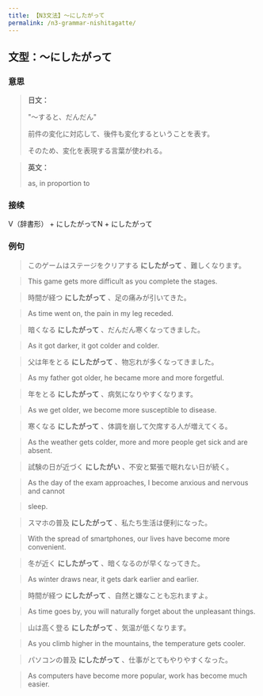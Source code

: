 ```yaml
---
title: 【N3文法】〜にしたがって
permalink: /n3-grammar-nishitagatte/
---
```


## 文型：〜にしたがって

### 意思

> **日文：**
> 
> "〜すると、だんだん"
> 
> 前件の変化に対応して、後件も変化するということを表す。
> 
> そのため、変化を表現する言葉が使われる。


> **英文：**
> 
> as, in proportion to


### 接续

V（辞書形） + にしたがってN + にしたがって

### 例句

> このゲームはステージをクリアする **にしたがって** 、難しくなります。

> This game gets more difficult as you complete the stages.

> 時間が経つ **にしたがって** 、足の痛みが引いてきた。

> As time went on, the pain in my leg receded.

> 暗くなる **にしたがって** 、だんだん寒くなってきました。

> As it got darker, it got colder and colder.

> 父は年をとる **にしたがって** 、物忘れが多くなってきました。

> As my father got older, he became more and more forgetful.

> 年をとる **にしたがって** 、病気になりやすくなります。

> As we get older, we become more susceptible to disease.

> 寒くなる **にしたがって** 、体調を崩して欠席する人が増えてくる。

> As the weather gets colder, more and more people get sick and are absent.

> 試験の日が近づく **にしたがい** 、不安と緊張で眠れない日が続く。

> As the day of the exam approaches, I become anxious and nervous and cannot

> sleep.

> スマホの普及 **にしたがって** 、私たち生活は便利になった。

> With the spread of smartphones, our lives have become more convenient.

> 冬が近く **にしたがって** 、暗くなるのが早くなってきた。

> As winter draws near, it gets dark earlier and earlier.

> 時間が経つ **にしたがって** 、自然と嫌なことも忘れますよ。

> As time goes by, you will naturally forget about the unpleasant things.

> 山は高く登る **にしたがって** 、気温が低くなります。

> As you climb higher in the mountains, the temperature gets cooler.

> パソコンの普及 **にしたがって** 、仕事がとてもやりやすくなった。

> As computers have become more popular, work has become much easier.

